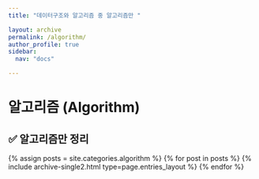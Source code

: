 ```yaml
---
title: "데이터구조와 알고리즘 중 알고리즘만 "

layout: archive
permalink: /algorithm/
author_profile: true
sidebar:
  nav: "docs"

---
```


<h1> 알고리즘 (Algorithm) </h1>



## ✅ 알고리즘만 정리

{% assign posts = site.categories.algorithm %}
{% for post in posts %} {% include archive-single2.html type=page.entries_layout %} {% endfor %}
